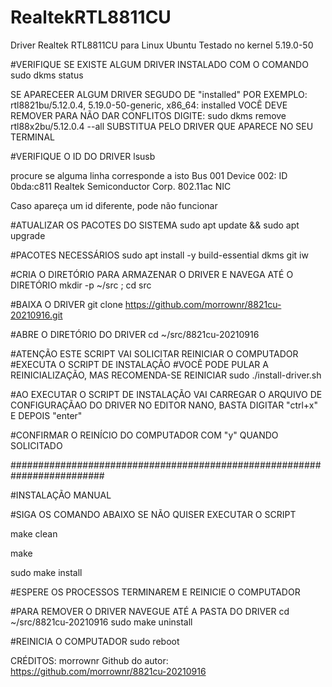 # RealtekRTL8811CU
Driver Realtek RTL8811CU para Linux Ubuntu
Testado no kernel 5.19.0-50

#VERIFIQUE SE EXISTE ALGUM DRIVER INSTALADO COM O COMANDO
sudo dkms status

SE APARECEER ALGUM DRIVER SEGUDO DE "installed"
POR EXEMPLO:
rtl8821bu/5.12.0.4, 5.19.0-50-generic, x86_64: installed
VOCÊ DEVE REMOVER PARA NÃO DAR CONFLITOS
DIGITE:
sudo dkms remove rtl88x2bu/5.12.0.4 --all
SUBSTITUA PELO DRIVER QUE APARECE NO SEU TERMINAL


#VERIFIQUE O ID DO DRIVER
lsusb

procure se alguma linha corresponde a isto
Bus 001 Device 002: ID 0bda:c811 Realtek Semiconductor Corp. 802.11ac NIC

Caso apareça um id diferente, pode não funcionar


#ATUALIZAR OS PACOTES DO SISTEMA
sudo apt update && sudo apt upgrade


#PACOTES NECESSÁRIOS
sudo apt install -y build-essential dkms git iw


#CRIA O DIRETÓRIO PARA ARMAZENAR O DRIVER E NAVEGA ATÉ O DIRETÓRIO
mkdir -p ~/src ; cd src


#BAIXA O DRIVER
git clone https://github.com/morrownr/8821cu-20210916.git


#ABRE O DIRETÓRIO DO DRIVER
cd ~/src/8821cu-20210916


#ATENÇÃO ESTE SCRIPT VAI SOLICITAR REINICIAR O COMPUTADOR
#EXECUTA O SCRIPT DE INSTALAÇÃO
#VOCÊ PODE PULAR A REINICIALIZAÇÃO, MAS RECOMENDA-SE REINICIAR
sudo ./install-driver.sh

#AO EXECUTAR O SCRIPT DE INSTALAÇÃO VAI CARREGAR O ARQUIVO DE CONFIGURAÇÃAO DO DRIVER NO EDITOR NANO, BASTA DIGITAR "ctrl+x" E DEPOIS "enter"

#CONFIRMAR O REINÍCIO DO COMPUTADOR COM "y" QUANDO SOLICITADO


#########################################################################

#INSTALAÇÃO MANUAL

#SIGA OS COMANDO ABAIXO SE NÃO QUISER EXECUTAR O SCRIPT

make clean

make

sudo make install

#ESPERE OS PROCESSOS TERMINAREM E REINICIE O COMPUTADOR


#PARA REMOVER O DRIVER NAVEGUE ATÉ A PASTA DO DRIVER
cd ~/src/8821cu-20210916
sudo make uninstall

#REINICIA O COMPUTADOR
sudo reboot


CRÉDITOS: morrownr
Github do autor: https://github.com/morrownr/8821cu-20210916
